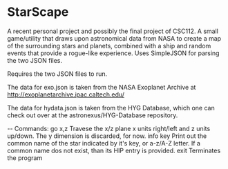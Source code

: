 # StarScape
A recent personal project and possibly the final project of CSC112. A small game/utility that draws upon astronomical data from NASA to create a map of the surrounding stars and planets, combined with a ship and random events that provide a rogue-like experience.
Uses SimpleJSON for parsing the two JSON files.

Requires the two JSON files to run.

The data for exo.json is taken from the NASA Exoplanet Archive at http://exoplanetarchive.ipac.caltech.edu/

The data for hydata.json is taken from the HYG Database, which one can check out over at the astronexus/HYG-Database repository.

--
Commands:
go x,z
Travese the x/z plane x units right/left and z units up/down. The y dimension is discarded, for now.
info key
Print out the common name of the star indicated by it's key, or a-z/A-Z letter. If a common name dos not exist, than its HIP entry is provided.
exit
Terminates the program
